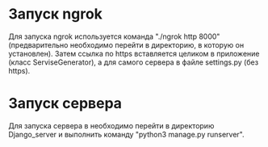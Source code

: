 # Запуск ngrok

Для запуска ngrok используется команда "./ngrok http 8000" (предварительно необходимо перейти в директорию, в которую он установлен). Затем ссылка по https вставляется целиком в приложение (класс ServiseGenerator), а для самого сервера в файле settings.py (без https).

# Запуск сервера

Для запуска сервера в необходимо перейти в директорию Django_server и выполнить команду "python3 manage.py runserver".
